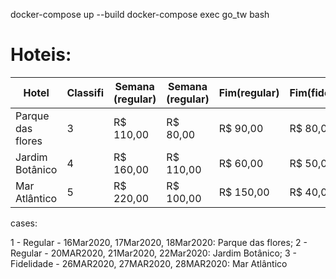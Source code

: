 docker-compose up --build
docker-compose exec go_tw bash

# Hoteis:

| Hotel             | Classifi | Semana (regular) | Semana (regular) | Fim(regular) | Fim(fidelidade) |
| ----------------- | -------- | ---------------- | ---------------- | ------------ | --------------- |
| Parque das flores | 3        | R$ 110,00        | R$ 80,00         | R$ 90,00     | R$ 80,00        |
| Jardim Botânico   | 4        | R$ 160,00        | R$ 110,00        | R$ 60,00     | R$ 50,00        |
| Mar Atlântico     | 5        | R$ 220,00        | R$ 100,00        | R$ 150,00    | R$ 40,00        |


cases:

1 - Regular - 16Mar2020, 17Mar2020, 18Mar2020: Parque das flores;
2 - Regular - 20MAR2020, 21Mar2020, 22Mar2020: Jardim Botânico;
3 - Fidelidade - 26MAR2020, 27MAR2020, 28MAR2020: Mar Atlântico